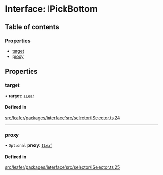 # Interface: IPickBottom

## Table of contents

### Properties

- [target](IPickBottom.md#target)
- [proxy](IPickBottom.md#proxy)

## Properties

### target

• **target**: [`ILeaf`](ILeaf.md)

#### Defined in

[src/leafer/packages/interface/src/selector/ISelector.ts:24](https://github.com/leaferjs/leafer/blob/c0a3cd1f6ba179c1348a90558ab02097cb535d9a/packages/interface/src/selector/ISelector.ts#L24)

___

### proxy

• `Optional` **proxy**: [`ILeaf`](ILeaf.md)

#### Defined in

[src/leafer/packages/interface/src/selector/ISelector.ts:25](https://github.com/leaferjs/leafer/blob/c0a3cd1f6ba179c1348a90558ab02097cb535d9a/packages/interface/src/selector/ISelector.ts#L25)
